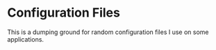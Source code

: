 # Configuration Files

This is a dumping ground for random configuration files I use on some applications.
